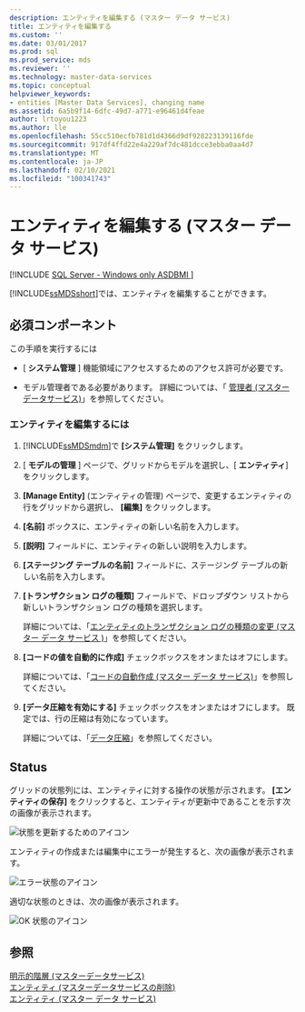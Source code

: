 ```yaml
---
description: エンティティを編集する (マスター データ サービス)
title: エンティティを編集する
ms.custom: ''
ms.date: 03/01/2017
ms.prod: sql
ms.prod_service: mds
ms.reviewer: ''
ms.technology: master-data-services
ms.topic: conceptual
helpviewer_keywords:
- entities [Master Data Services], changing name
ms.assetid: 6a5b9f14-6dfc-49d7-a771-e96461d4feae
author: lrtoyou1223
ms.author: lle
ms.openlocfilehash: 55cc510ecfb781d1d4366d9df928223139116fde
ms.sourcegitcommit: 917df4ffd22e4a229af7dc481dcce3ebba0aa4d7
ms.translationtype: MT
ms.contentlocale: ja-JP
ms.lasthandoff: 02/10/2021
ms.locfileid: "100341743"
---
```

# <a name="edit-an-entity-master-data-services"></a>エンティティを編集する (マスター データ サービス)

[!INCLUDE [SQL Server - Windows only ASDBMI  ](../includes/applies-to-version/sql-windows-only-asdbmi.md)]

  [!INCLUDE[ssMDSshort](../includes/ssmdsshort-md.md)]では、エンティティを編集することができます。  
  
## <a name="prerequisites"></a>必須コンポーネント  
 この手順を実行するには  
  
-   [ **システム管理** ] 機能領域にアクセスするためのアクセス許可が必要です。  
  
-   モデル管理者である必要があります。 詳細については、「 [管理者 &#40;マスターデータサービス&#41;](../master-data-services/administrators-master-data-services.md)」を参照してください。  
  
### <a name="to-edit-an-entity"></a>エンティティを編集するには  
  
1.  [!INCLUDE[ssMDSmdm](../includes/ssmdsmdm-md.md)]で **[システム管理]** をクリックします。  
  
2.  [ **モデルの管理** ] ページで、グリッドからモデルを選択し、[ **エンティティ**] をクリックします。  
  
3.  **[Manage Entity]** (エンティティの管理) ページで、変更するエンティティの行をグリッドから選択し、 **[編集]** をクリックします。  
  
4.  **[名前]** ボックスに、エンティティの新しい名前を入力します。  
  
5.  **[説明]** フィールドに、エンティティの新しい説明を入力します。  
  
6.  **[ステージング テーブルの名前]** フィールドに、ステージング テーブルの新しい名前を入力します。  
  
7.  **[トランザクション ログの種類]** フィールドで、ドロップダウン リストから新しいトランザクション ログの種類を選択します。  
  
     詳細については、「[エンティティのトランザクション ログの種類の変更 (マスター データ サービス )](../master-data-services/change-the-entity-transaction-log-type-master-data-services.md)」を参照してください。  
  
8.  **[コードの値を自動的に作成]** チェックボックスをオンまたはオフにします。  
  
     詳細については、「[コードの自動作成 (マスター データ サービス)](../master-data-services/automatic-code-creation-master-data-services.md)」を参照してください。  
  
9. **[データ圧縮を有効にする]** チェックボックスをオンまたはオフにします。 既定では、行の圧縮は有効になっています。  
  
     詳細については、「[データ圧縮](../relational-databases/data-compression/data-compression.md)」を参照してください。  
  
## <a name="status"></a>Status  
 グリッドの状態列には、エンティティに対する操作の状態が示されます。 **[エンティティの保存]** をクリックすると、エンティティが更新中であることを示す次の画像が表示されます。  
  
 ![状態を更新するためのアイコン](../master-data-services/media/mds-statusicon-updating.png "状態を更新するためのアイコン")  
  
 エンティティの作成または編集中にエラーが発生すると、次の画像が表示されます。  
  
 ![エラー状態のアイコン](../master-data-services/media/mds-statusicon-error.png "エラー状態のアイコン")  
  
 適切な状態のときは、次の画像が表示されます。  
  
 ![OK 状態のアイコン](../master-data-services/media/mds-statusicon-ok.png "OK 状態のアイコン")  
  
## <a name="see-also"></a>参照  
 [明示的階層 &#40;マスターデータサービス&#41;](../master-data-services/explicit-hierarchies-master-data-services.md)   
 [エンティティ &#40;マスターデータサービスの削除&#41;](../master-data-services/delete-an-entity-master-data-services.md)   
 [エンティティ (マスター データ サービス)](../master-data-services/entities-master-data-services.md)  
  
  
